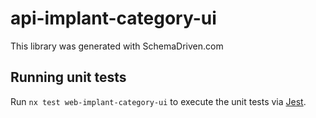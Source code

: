 
# api-implant-category-ui

This library was generated with SchemaDriven.com

## Running unit tests

Run `nx test web-implant-category-ui` to execute the unit tests via [Jest](https://jestjs.io).

